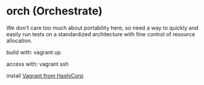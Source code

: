 # orch (Orchestrate)

We don't care too much about portability here, so need a way to quickly and
easily run tests on a standardized architecture with fine control of resource
allocation.

build with:
    vagrant up

access with:
    vagrant ssh

install [Vagrant from HashiCorp](https://www.vagrantup.com/)
